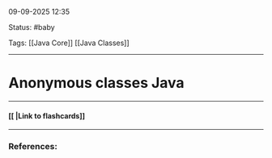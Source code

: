 
09-09-2025 12:35

Status: #baby 

Tags: [[Java Core]] [[Java Classes]]

---
# Anonymous classes Java


----
#### [[ |Link to flashcards]]



---
### References:

